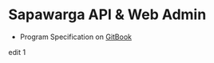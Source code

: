# Sapawarga API & Web Admin 

- Program Specification on [GitBook](https://jabardigitalservice.gitbook.io/sapawarga)

edit 1